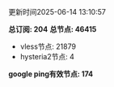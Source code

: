 更新时间2025-06-14 13:10:57

**总订阅: 204**
**总节点: 46415**
- vless节点: 21879
- hysteria2节点: 4

**google ping有效节点: 174**

